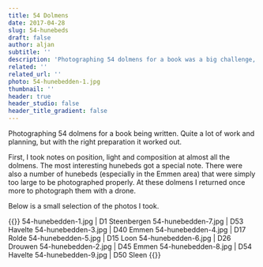 ```yaml
---
title: 54 Dolmens
date: 2017-04-28
slug: 54-hunebeds
draft: false
author: aljan
subtitle: ''
description: 'Photographing 54 dolmens for a book was a big challenge, but with proper preparation and drone shots of the largest ones, it was a success.'
related: ''
related_url: ''
photo: 54-hunebedden-1.jpg
thumbnail: ''
header: true
header_studio: false
header_title_gradient: false
---
```


Photographing 54 dolmens for a book being written. Quite a lot of work and planning, but with the right preparation it worked out.

First, I took notes on position, light and composition at almost all the dolmens. The most interesting hunebeds got a special note. There were also a number of hunebeds (especially in the Emmen area) that were simply too large to be photographed properly. At these dolmens I returned once more to photograph them with a drone.

Below is a small selection of the photos I took.

{{<photos footnote="" >}}
54-hunebedden-1.jpg | D1 Steenbergen
54-hunebedden-7.jpg | D53 Havelte
54-hunebedden-3.jpg | D40 Emmen
54-hunebedden-4.jpg | D17 Rolde
54-hunebedden-5.jpg | D15 Loon
54-hunebedden-6.jpg | D26 Drouwen
54-hunebedden-2.jpg | D45 Emmen
54-hunebedden-8.jpg | D54 Havelte
54-hunebedden-9.jpg | D50 Sleen
{{</photos>}}